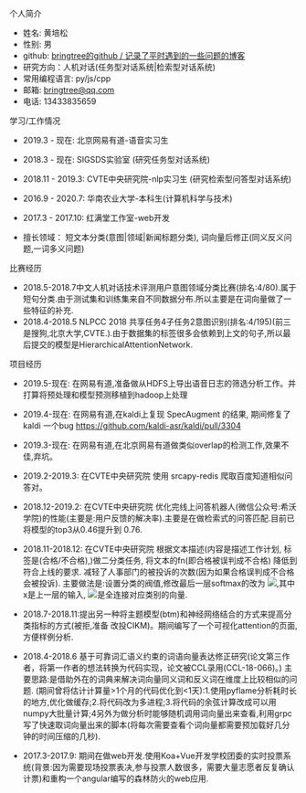 个人简介

- 姓名: 黄培松
- 性别: 男
- github: [bringtree的github / 记录了平时遇到的一些问题的博客](https://github.com/bringtree/question_embedding/issues)
- 研究方向：人机对话(任务型对话系统|检索型对话系统)
- 常用编程语言: py/js/cpp
- 邮箱: bringtree@qq.com
- 电话: 13433835659

学习/工作情况

- 2019.3 - 现在: 北京网易有道-语音实习生 
- 2018.3 - 现在: SIGSDS实验室 (研究任务型对话系统)
- 2018.11 - 2019.3: CVTE中央研究院-nlp实习生 (研究检索型问答型对话系统)
- 2016.9 - 2020.7: 华南农业大学-本科生(计算机科学与技术)
- 2017.3 - 2017.10: 红满堂工作室-web开发

- 擅长领域： 短文本分类(意图|领域|新闻标题分类), 词向量后修正(同义反义问题,一词多义问题)

比赛经历

- 2018.5-2018.7中文人机对话技术评测用户意图领域分类比赛(排名:4/80).属于短句分类.由于测试集和训练集来自不同数据分布.所以主要是在词向量做了一些特征的补充.
- 2018.4-2018.5 NLPCC 2018 共享任务4子任务2意图识别(排名:4/195)(前三是搜狗,北京大学,CVTE.).由于数据集的标签很多会依赖到上文的句子,所以最后提交的模型是HierarchicalAttentionNetwork.

项目经历
- 2019.5-现在: 在网易有道,准备做从HDFS上导出语音日志的筛选分析工作。并打算将预处理和模型预测移植到hadoop上处理
- 2019.4-现在: 在网易有道,在kaldi上复现 SpecAugment 的结果, 期间修复了kaldi 一个bug https://github.com/kaldi-asr/kaldi/pull/3304
- 2019.3-现在: 在网易有道,在北京网易有道做类似overlap的检测工作,效果不佳,弃坑。
- 2019.2-2019.3: 在CVTE中央研究院 使用 srcapy-redis 爬取百度知道相似问答对。
- 2018.12-2019.2: 在CVTE中央研究院 优化完线上问答机器人(微信公众号:希沃学院)的性能(主要是:用户反馈的解决率).主要是在做检索式的问答匹配.目前已将模型的top3从0.46提升到 0.76.
- 2018.11-2018.12: 在CVTE中央研究院 根据文本描述(内容是描述工作计划, 标签是(合格/不合格),)做二分类任务, 将文本的fn(即合格被误判成不合格) 降低到符合上线的要求. 减轻了人事部门的被投诉的次数(因为如果合格误判成不合格 会被投诉). 主要做法是:设置分类的阀值,修改最后一层softmax的改为
<img src="http://latex.codecogs.com/gif.latex?y_{i} = softmax(x-u_{i} , u_{i}) " />,其中x是上一层的输入,
<img src="http://latex.codecogs.com/gif.latex?u_{i}" />是全连接对应类别的向量.

- 2018.7-2018.11:提出另⼀种将主题模型(btm)和神经⽹络结合的方式来提高分类指标的方式(被拒,准备 改投CIKM)。期间编写了一个可视化attention的页⾯,方便样例分析.
- 2018.4-2018.6 基于可靠词汇语义约束的词语向量表达修正研究(论文第三作者，将第一作者的想法转换为代码实现，论文被CCL录用(CCL-18-066)。) 主要思路:是借助外在的词典来解决词向量同义词和反义词在维度上比较相似的问题.
(期间曾将估计计算量>1个月的代码优化到<1天):1.使用pyflame分析耗时长的地方,优化做缓存;2.将代码改为多进程;3.将代码的余弦计算改成可以用numpy大批量计算;4另外为做分析时能够随机调用词向量出来查看,利用grpc写了快速取词向量出来的脚本(将每次需要查看个词向量都需要预加载好几分钟的时间压缩的几秒).
- 2017.3-2017.9: 期间在做web开发.使用Koa+Vue开发学校团委的实时投票系统(背景:因为需要现场投票表决,参与投票人数很多，需要大量志愿者反复确认计票)和重构一个angular编写的森林防火的web应用.
